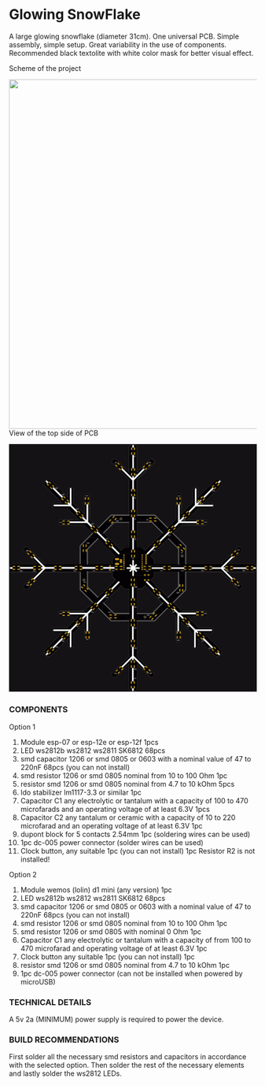 # Glowing SnowFlake

A large glowing snowflake (diameter 31cm). One universal PCB. Simple assembly, simple setup. Great variability in the use of components. Recommended black textolite with white color mask for better visual effect. 

Scheme of the project

<a href="https://github.com/Shoorup4eg/glowing-snowflake/blob/master/snowflake_sheme.png"><img src="https://github.com/tShoorup4eg/glowing-snowflake/blob/master/snowflake_sheme.png"  align="left" height="710" width="888"></a>

View of the top side of PCB

<a href="https://github.com/Shoorup4eg/glowing-snowflake/blob/master/top-view.png"><img src="https://github.com/Shoorup4eg/glowing-snowflake/blob/master/top-view.png"></a>


### COMPONENTS
Option 1

1) Module esp-07 or esp-12e or esp-12f 1pcs
2) LED ws2812b ws2812 ws2811 SK6812 68pcs
3) smd capacitor 1206 or smd 0805 or 0603 with a nominal value of 47 to 220nF 68pcs (you can not install)
4) smd resistor 1206 or smd 0805 nominal from 10 to 100 Ohm 1pc
5) resistor smd 1206 or smd 0805 nominal from 4.7 to 10 kOhm 5pcs
6) ldo stabilizer lm1117-3.3 or similar 1pc
7) Capacitor C1 any electrolytic or tantalum with a capacity of 100 to 470 microfarads and an operating voltage of at least 6.3V 1pcs
8) Capacitor C2 any tantalum or ceramic with a capacity of 10 to 220 microfarad and an operating voltage of at least 6.3V 1pc
9) dupont block for 5 contacts 2.54mm 1pc (soldering wires can be used)
10) 1pc dc-005 power connector (solder wires can be used)
11) Clock button, any suitable 1pc (you can not install) 1pc
Resistor R2 is not installed!

Option 2

1) Module wemos (lolin) d1 mini (any version) 1pc
2) LED ws2812b ws2812 ws2811 SK6812 68pcs
3) smd capacitor 1206 or smd 0805 or 0603 with a nominal value of 47 to 220nF 68pcs (you can not install)
4) smd resistor 1206 or smd 0805 nominal from 10 to 100 Ohm 1pc
5) smd resistor 1206 or smd 0805 with nominal 0 Ohm 1pc
6) Capacitor C1 any electrolytic or tantalum with a capacity of from 100 to 470 microfarad and operating voltage of at least 6.3V 1pc
7) Clock button any suitable 1pc (you can not install) 1pc
8) resistor smd 1206 or smd 0805 nominal from 4.7 to 10 kOhm 1pc
9) 1pc dc-005 power connector (can not be installed when powered by microUSB)

### TECHNICAL DETAILS
A 5v 2a (MINIMUM) power supply is required to power the device.

### BUILD RECOMMENDATIONS
First solder all the necessary smd resistors and capacitors in accordance with the selected option. Then solder the rest of the necessary elements and lastly solder the ws2812 LEDs.
